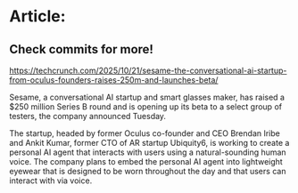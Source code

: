 # Article:

## Check commits for more!
https://techcrunch.com/2025/10/21/sesame-the-conversational-ai-startup-from-oculus-founders-raises-250m-and-launches-beta/

Sesame, a conversational AI startup and smart glasses maker, has raised a $250 million Series B round and is opening up its beta to a select group of testers, the company announced Tuesday.

The startup, headed by former Oculus co-founder and CEO Brendan Iribe and Ankit Kumar, former CTO of AR startup Ubiquity6, is working to create a personal AI agent that interacts with users using a natural-sounding human voice. The company plans to embed the personal AI agent into lightweight eyewear that is designed to be worn throughout the day and that users can interact with via voice.